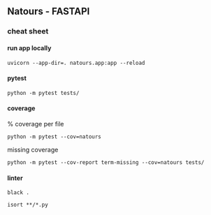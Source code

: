 ## Natours - FASTAPI

### cheat sheet

#### run app locally

`uvicorn --app-dir=. natours.app:app --reload`

#### pytest

`python -m pytest tests/`

#### coverage

% coverage per file

`python -m pytest --cov=natours`

missing coverage

`python -m pytest --cov-report term-missing --cov=natours tests/`

#### linter

`black .`

`isort **/*.py`
